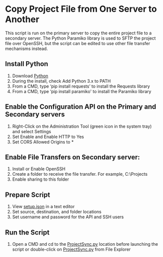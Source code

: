 # Copy Project File from One Server to Another

This script is run on the primary server to copy the entire project file to a secondary server.  The Python Paramiko library is used to SFTP the project file over OpenSSH, but the script can be edited to use other file transfer mechanisms instead. 

## Install Python

1. Download [Python](https://www.python.org/downloads/)
2. During the install, check Add Python 3.x to PATH
3. From a CMD, type ‘pip install requests’ to install the Requests library 
4. From a CMD, type ‘pip install paramiko' to install the Paramiko library 

## Enable the Configuration API on the Primary and Secondary servers

1. Right-Click on the Administration Tool (green icon in the system tray) and select Settings
2. Set Enable and Enable HTTP to Yes
3. Set CORS Allowed Origins to *

## Enable File Transfers on Secondary server:
1. Install or Enable OpenSSH
2. Create a folder to receive the file transfer.  For example, C:\Projects
3. Enable sharing to this folder

## Prepare Script

1. View [setup.json](setup.json) in a text editor
2. Set source, destination, and folder locations
3. Set username and password for the API and SSH users

## Run the Script

1. Open a CMD and cd to the [ProjectSync.py](ProjectSync.py) location before launching the script or double-click on [ProjectSync.py](ProjectSync.py) from File Explorer